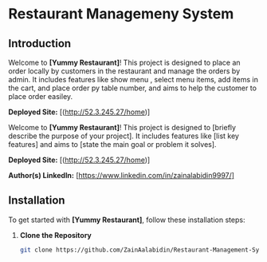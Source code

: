 # Restaurant Managemeny System

## Introduction

Welcome to **[Yummy Restaurant]**! This project is designed to place an order locally by customers in the restaurant and manage the orders by admin. It includes features like show menu , select menu items, add items in the cart, and place order py table number,  and aims to help the customer to place order easiley.

**Deployed Site:** [(http://52.3.245.27/home)]


Welcome to **[Yummy Restaurant]**! This project is designed to [briefly describe the purpose of your project]. It includes features like [list key features] and aims to [state the main goal or problem it solves].

**Deployed Site:** [(http://52.3.245.27/home)]

**Author(s) LinkedIn:** [https://www.linkedin.com/in/zainalabidin9997/]

## Installation

To get started with **[Yummy Restaurant]**, follow these installation steps:

1. **Clone the Repository**
   ```bash
   git clone https://github.com/ZainAalabidin/Restaurant-Management-System.git
